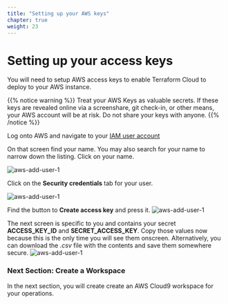 ```yaml
---
title: "Setting up your AWS keys"
chapter: true
weight: 23 
---
```


# Setting up your access keys

You will need to setup AWS access keys to enable Terraform Cloud to deploy to your AWS instance.

{{% notice warning %}}
Treat your AWS Keys as valuable secrets.  If these keys are revealed online via a screenshare, git check-in, or other means, your AWS account will be at risk.  Do not share your keys with anyone.
{{% /notice %}}

Log onto AWS and navigate to your [IAM user account](https://console.aws.amazon.com/iam/home?#/users)

On that screen find your name.  You may also search for your name to narrow down the listing.  Click on your name.

![aws-add-user-1](/images/aws-iam-user-1.png)

Click on the **Security credentials** tab for your user.

![aws-add-user-1](/images/aws-iam-user-2.png)

Find the button to **Create access key** and press it.
![aws-add-user-1](/images/aws-iam-user-3.png)

The next screen is specific to you and contains your secret **ACCESS_KEY_ID** and **SECRET_ACCESS_KEY**.  Copy those values now because this is the only time you will see them onscreen.
Alternatively, you can download the *.csv* file with the contents and save them somewhere secure.
![aws-add-user-1](/images/aws-iam-user-4.png)

### Next Section: Create a Workspace
In the next section, you will create create an AWS Cloud9 workspace for your operations.

